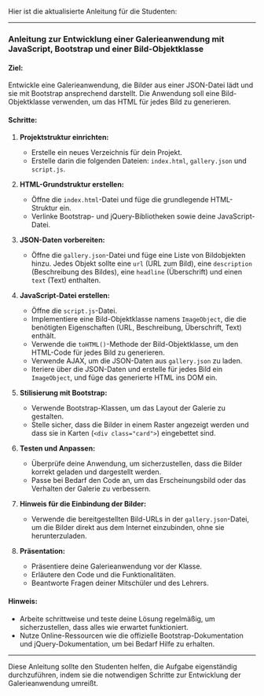 Hier ist die aktualisierte Anleitung für die Studenten:

---

### Anleitung zur Entwicklung einer Galerieanwendung mit JavaScript, Bootstrap und einer Bild-Objektklasse

#### Ziel:
Entwickle eine Galerieanwendung, die Bilder aus einer JSON-Datei lädt und sie mit Bootstrap ansprechend darstellt. Die Anwendung soll eine Bild-Objektklasse verwenden, um das HTML für jedes Bild zu generieren.

#### Schritte:

1. **Projektstruktur einrichten:**
    - Erstelle ein neues Verzeichnis für dein Projekt.
    - Erstelle darin die folgenden Dateien: `index.html`, `gallery.json` und `script.js`.

2. **HTML-Grundstruktur erstellen:**
    - Öffne die `index.html`-Datei und füge die grundlegende HTML-Struktur ein.
    - Verlinke Bootstrap- und jQuery-Bibliotheken sowie deine JavaScript-Datei.

3. **JSON-Daten vorbereiten:**
    - Öffne die `gallery.json`-Datei und füge eine Liste von Bildobjekten hinzu. Jedes Objekt sollte eine `url` (URL zum Bild), eine `description` (Beschreibung des Bildes), eine `headline` (Überschrift) und einen `text` (Text) enthalten.

4. **JavaScript-Datei erstellen:**
    - Öffne die `script.js`-Datei.
    - Implementiere eine Bild-Objektklasse namens `ImageObject`, die die benötigten Eigenschaften (URL, Beschreibung, Überschrift, Text) enthält.
    - Verwende die `toHTML()`-Methode der Bild-Objektklasse, um den HTML-Code für jedes Bild zu generieren.
    - Verwende AJAX, um die JSON-Daten aus `gallery.json` zu laden.
    - Iteriere über die JSON-Daten und erstelle für jedes Bild ein `ImageObject`, und füge das generierte HTML ins DOM ein.

5. **Stilisierung mit Bootstrap:**
    - Verwende Bootstrap-Klassen, um das Layout der Galerie zu gestalten.
    - Stelle sicher, dass die Bilder in einem Raster angezeigt werden und dass sie in Karten (`<div class="card">`) eingebettet sind.

6. **Testen und Anpassen:**
    - Überprüfe deine Anwendung, um sicherzustellen, dass die Bilder korrekt geladen und dargestellt werden.
    - Passe bei Bedarf den Code an, um das Erscheinungsbild oder das Verhalten der Galerie zu verbessern.

7. **Hinweis für die Einbindung der Bilder:**
    - Verwende die bereitgestellten Bild-URLs in der `gallery.json`-Datei, um die Bilder direkt aus dem Internet einzubinden, ohne sie herunterzuladen.

8. **Präsentation:**
    - Präsentiere deine Galerieanwendung vor der Klasse.
    - Erläutere den Code und die Funktionalitäten.
    - Beantworte Fragen deiner Mitschüler und des Lehrers.

#### Hinweis:
- Arbeite schrittweise und teste deine Lösung regelmäßig, um sicherzustellen, dass alles wie erwartet funktioniert.
- Nutze Online-Ressourcen wie die offizielle Bootstrap-Dokumentation und jQuery-Dokumentation, um bei Bedarf Hilfe zu erhalten.

---

Diese Anleitung sollte den Studenten helfen, die Aufgabe eigenständig durchzuführen, indem sie die notwendigen Schritte zur Entwicklung der Galerieanwendung umreißt.
